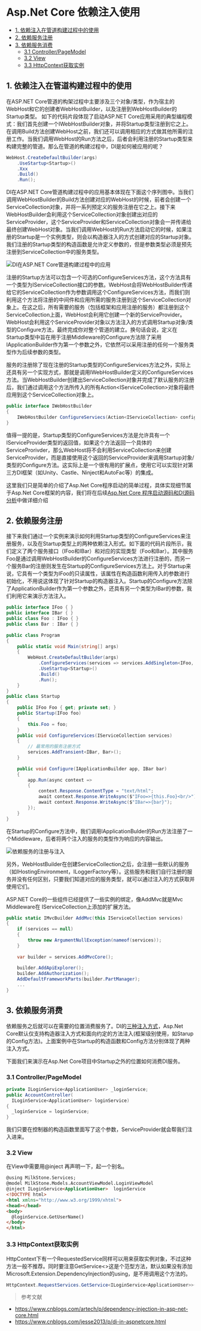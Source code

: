 # Asp.Net Core 依赖注入使用
* [1. 依赖注入在管道构建过程中的使用](#1-依赖注入在管道构建过程中的使用)
* [2. 依赖服务注册](#2-依赖服务注册)
* [3. 依赖服务消费](#3-依赖服务消费)
    * [3.1 Controller/PageModel](#31-controllerpagemodel)
    * [3.2 View](#32-view)
    * [3.3 HttpContext获取实例](#33-httpcontext获取实例)

## 1. 依赖注入在管道构建过程中的使用
在ASP.NET Core管道的构架过程中主要涉及三个对象/类型，作为宿主的WebHost和它的创建者WebHostBuilder，以及注册到WebHostBuilder的Startup类型。 如下的代码片段体现了启动ASP.NET Core应用采用的典型编程模式：我们首先创建一个IWebHostBuilder对象，并将Startup类型注册到它之上。在调用Build方法创建WebHost之前，我们还可以调用相应的方式做其他所需的注册工作。当我们调用WebHost的Run方法之后，后者会利用注册的Startup类型来构建完整的管道。那么在管道的构建过程中，DI是如何被应用的呢？

```csharp
WebHost.CreateDefaultBuilder(args)
    .UseStartup<Startup>()
    .Xxx
    .Build()
    .Run();
```

DI在ASP.NET Core管道构建过程中的应用基本体现在下面这个序列图中。当我们调用WebHostBuilder的Build方法创建对应的WebHost的时候，前者会创建一个ServiceCollection对象，并将一系列预定义的服务注册在它之上。接下来WebHostBuilder会利用这个ServiceCollection对象创建出对应的ServiceProvider，这个ServiceProvider和ServiceCollection对象会一并传递给最终创建WebHost对象。当我们调用WebHost的Run方法启动它的时候，如果注册的Startup是一个实例类型，则会以构造器注入的方式创建对应的Startup对象。我们注册的Startup类型的构造函数是允许定义参数的，但是参数类型必须是预先注册到ServiceCollection中的服务类型。

![DI在ASP.NET Core管道构建过程中的应用](../img/di/diinpip.png)

注册的Startup方法可以包含一个可选的ConfigureServices方法，这个方法具有一个类型为IServiceCollection接口的参数。WebHost会将WebHostBuilder传递给它的ServiceCollection作为参数调用这个ConfigureServices方法，而我们则利用这个方法将注册的中间件和应用所需的服务注册到这个ServiceCollection对象上。在这之后，所有需要的服务（包括框架和应用注册的服务）都注册到这个ServiceCollection上面，WebHost会利用它创建一个新的ServiceProvider。WebHost会利用这个ServiceProvider对象以方法注入的方式调用Startup对象/类型的Configure方法，最终完成你对整个管道的建立。换句话会说，定义在Startup类型中旨在用于注册Middleware的Configure方法除了采用IApplicationBuilder作为第一个参数之外，它依然可以采用注册的任何一个服务类型作为后续参数的类型。

服务的注册除了现在注册的Startup类型的ConfigureServices方法之外，实际上还具有另一个实现方式，那就是调用IWebHostBuilder定义的ConfigureServices方法。当WebHostBuilder创建出ServiceCollection对象并完成了默认服务的注册后，我们通过调用这个方法所传入的所有Action&lt;IServiceCollection&gt;对象将最终应用到这个ServiceCollection对象上。

```csharp
public interface IWebHostBuilder
{
    IWebHostBuilder ConfigureServiecs(Action<IServiceCollection> configureServices);
}
```

值得一提的是，Startup类型的ConfigureServices方法是允许具有一个IServiceProvider类型的返回值，如果这个方法返回一个具体的ServiceProrivder，那么WebHost将不会利用ServiceCollection来创建ServiceProvider，而是直接使用这个返回的ServiceProvider来调用Startup对象/类型的Configure方法。这实际上是一个很有用的扩展点，使用它可以实现针对第三方DI框架（如Unity、Castle、Ninject和AutoFac等）的集成。

这里我们只是简单的介绍了Asp.Net Core程序启动的简单过程，具体实现细节属于Asp.Net Core框架的内容，我们将在后续[Asp.Net Core 程序启动源码和DI源码分析](disrc.md)中做详细介绍

## 2. 依赖服务注册
接下来我们通过一个实例来演示如何利用Startup类型的ConfigureServices来注册服务，以及在Startup类型上的两种依赖注入形式。如下面的代码片段所示，我们定义了两个服务接口（IFoo和IBar）和对应的实现类型（Foo和Bar）。其中服务Foo是通过调用WebHostBuilder的ConfigureServices方法进行注册的，而另一个服务Bar的注册则发生在Startup的ConfigureServices方法上。对于Startup来说，它具有一个类型为IFoo的只读属性，该属性在构造函数利用传入的参数进行初始化，不用说这体现了针对Startup的构造器注入。Startup的Configure方法除了ApplicationBuilder作为第一个参数之外，还具有另一个类型为IBar的参数，我们利用它来演示方法注入。

```csharp
public interface IFoo { }
public interface IBar { }
public class Foo : IFoo { }
public class Bar : IBar { }
 
public class Program
{
    public static void Main(string[] args)
    {
        WebHost.CreateDefaultBuilder(args)
            .ConfigureServices(services => services.AddSingleton<IFoo, Foo>())
            .UseStartup<Startup>()
            .Build()
            .Run();
    }
}
public class Startup
{
    public IFoo Foo { get; private set; }
    public Startup(IFoo foo)
    {
        this.Foo = foo;
    }    
    public void ConfigureServices(IServiceCollection services)
    {
        // 最常用的服务注册方式
        services.AddTransient<IBar, Bar>();
    }
    
    public void Configure(IApplicationBuilder app, IBar bar)
    {
        app.Run(async context =>
        {
            context.Response.ContentType = "text/html";
            await context.Response.WriteAsync($"IFoo=>{this.Foo}<br/>");
            await context.Response.WriteAsync($"IBar=>{bar}");
        });
    }
}
```

在Startup的Configure方法中，我们调用IApplicationBulder的Run方法注册了一个Middleware，后者将两个注入的服务的类型作为响应的内容输出。

![依赖服务的注册与注入](../img/di/register.jpg)

另外，WebHostBuilder在创建ServiceCollection之后，会注册一些默认的服务（如IHostingEnvironment，ILoggerFactory等）。这些服务和我们自行注册的服务并没有任何区别，只要我们知道对应的服务类型，就可以通过注入的方式获取并使用它们。

ASP.NET Core的一些组件已经提供了一些实例的绑定，像AddMvc就是Mvc Middleware在 IServiceCollection上添加的扩展方法。

```csharp
public static IMvcBuilder AddMvc(this IServiceCollection services)
{
    if (services == null)
    {
        throw new ArgumentNullException(nameof(services));
    }
 
    var builder = services.AddMvcCore();
 
    builder.AddApiExplorer();
    builder.AddAuthorization();
    AddDefaultFrameworkParts(builder.PartManager);
    ...
}
```

## 3. 依赖服务消费
依赖服务之后就可以在需要的位置消费服务了。DI的[三种注入方式](di.md)，Asp.Net Core默认仅支持构造器注入方式和面向约定的方法注入(框架级别使用，如Starup的Config方法)。上面案例中在Startup的构造函数和Config方法分别体现了两种注入方式。

下面我们来演示在Asp.Net Core项目中Startup之外的位置如何消费DI服务。

### 3.1 Controller/PageModel
```csharp
private ILoginService<ApplicationUser> _loginService;
public AccountController(
  ILoginService<ApplicationUser> loginService)
{
  _loginService = loginService;
}
```
我们只要在控制器的构造函数里面写了这个参数，ServiceProvider就会帮我们注入进来。

### 3.2 View
在View中需要用@inject 再声明一下，起一个别名。
```html
@using MilkStone.Services;
@model MilkStone.Models.AccountViewModel.LoginViewModel
@inject ILoginService<ApplicationUser>  loginService
<!DOCTYPE html>
<html xmlns="http://www.w3.org/1999/xhtml">
<head></head>
<body>
  @loginService.GetUserName()
</body>
</html>
```

### 3.3 HttpContext获取实例
HttpContext下有一个RequestedService同样可以用来获取实例对象，不过这种方法一般不推荐。同时要注意GetService&lt;&gt;这是个范型方法，默认如果没有添加Microsoft.Extension.DependencyInjection的using，是不用调用这个方法的。

```csharp
HttpContext.RequestServices.GetService<ILoginService<ApplicationUser>>();
```

> 参考文献
* https://www.cnblogs.com/artech/p/dependency-injection-in-asp-net-core.html
* https://www.cnblogs.com/jesse2013/p/di-in-aspnetcore.html